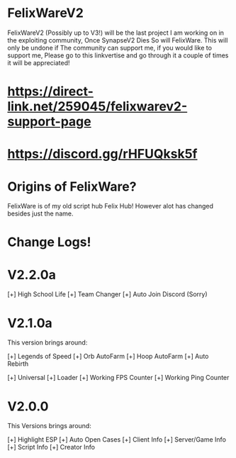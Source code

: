 # FelixWareV2

FelixWareV2 (Possibly up to V3!) will be the last project I am working on in the exploiting community, Once SynapseV2 Dies So will FelixWare. This will only be undone if The community can support me, if you would like to support me, Please go to this linkvertise and go through it a couple of times it will be appreciated!

# https://direct-link.net/259045/felixwarev2-support-page
# https://discord.gg/rHFUQksk5f

# Origins of FelixWare?
FelixWare is of my old script hub Felix Hub! However alot has changed besides just the name.

# Change Logs!

# V2.2.0a

[+] High School Life
[+] Team Changer
[+] Auto Join Discord (Sorry)

# V2.1.0a

This version brings around:

[+] Legends of Speed
[+] Orb AutoFarm
[+] Hoop AutoFarm
[+] Auto Rebirth

[+] Universal
[+] Loader
[+] Working FPS Counter
[+] Working Ping Counter



# V2.0.0

This Versions brings around:

[+] Highlight ESP
[+] Auto Open Cases
[+] Client Info
[+] Server/Game Info
[+] Script Info
[+] Creator Info

